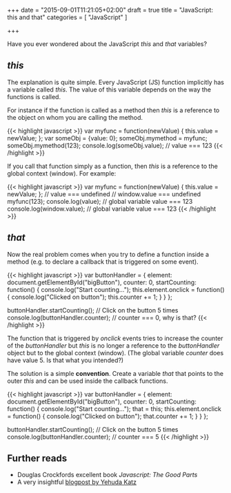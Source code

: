 +++
date = "2015-09-01T11:21:05+02:00"
draft = true
title = "JavaScript: this and that"
categories = [ "JavaScript" ]

+++

Have you ever wondered about the JavaScript *this* and *that* variables?

## *this*

The explanation is quite simple. Every JavaScript (JS) function implicitly has
a variable called *this*. The value of this variable depends on the way the
functions is called.

For instance if the function is called as a method then *this* is a reference
to the object on whom you are calling the method.

{{< highlight javascript >}}
var myfunc = function(newValue) {
    this.value = newValue;
};
var someObj = {value: 0};
someObj.mymethod = myfunc;
someObj.mymethod(123);
console.log(someObj.value); // value === 123
{{< /highlight >}}

If you call that function simply as a function, then *this* is a reference to
the global context (window). For example:

{{< highlight javascript >}}
var myfunc = function(newValue) {
    this.value = newValue;
};
// value === undefined
// window.value === undefined
myfunc(123);
console.log(value); // global variable value === 123
console.log(window.value); // global variable value === 123
{{< /highlight >}}

## *that*

Now the real problem comes when you try to define a function inside a method
(e.g. to declare a callback that is triggered on some event).

{{< highlight javascript >}}
var buttonHandler = {
    element: document.getElementById("bigButton"),
    counter: 0,
    startCounting: function() {
        console.log("Start counting...");
        this.element.onclick = function() {
            console.log("Clicked on button");
            this.counter += 1;
        }
    }
};

buttonHandler.startCounting();
// Click on the button 5 times
console.log(buttonHandler.counter); // counter === 0, why is that?
{{< /highlight >}}

The function that is triggered by *onclick* events tries to increase the
counter of the *buttonHandler* but *this* is no longer a reference to the
*buttonHandler* object but to the global context (window). (The global variable
*counter* does have value 5. Is that what you intended?)

The solution is a simple **convention**. Create a variable *that* that points
to the outer *this* and can be used inside the callback functions.

{{< highlight javascript >}}
var buttonHandler = {
    element: document.getElementById("bigButton"),
    counter: 0,
    startCounting: function() {
        console.log("Start counting...");
        that = this;
        this.element.onclick = function() {
            console.log("Clicked on button");
            that.counter += 1;
        }
    }
};

buttonHandler.startCounting();
// Click on the button 5 times
console.log(buttonHandler.counter); // counter === 5
{{< /highlight >}}

## Further reads

* Douglas Crockfords excellent book *Javascript: The Good Parts*
* A very insightful [blogpost by Yehuda
  Katz](http://yehudakatz.com/2011/08/11/understanding-javascript-function-invocation-and-this/)
